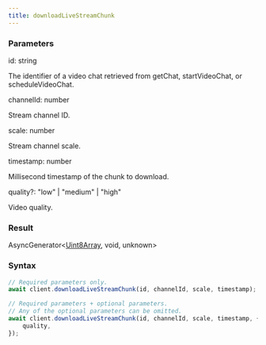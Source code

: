 ```yaml
---
title: downloadLiveStreamChunk
---
```


### Parameters 

<div class="flex flex-col gap-3"><div><div class="font-mono"><span class="font-bold">id</span><span class="opacity-50">:</span> <span>string</span></div><div class="pl-3"><div class="no-margin">

The identifier of a video chat retrieved from getChat, startVideoChat, or scheduleVideoChat.

</div></div></div><div><div class="font-mono"><span class="font-bold">channelId</span><span class="opacity-50">:</span> <span>number</span></div><div class="pl-3"><div class="no-margin">

Stream channel ID.

</div></div></div><div><div class="font-mono"><span class="font-bold">scale</span><span class="opacity-50">:</span> <span>number</span></div><div class="pl-3"><div class="no-margin">

Stream channel scale.

</div></div></div><div><div class="font-mono"><span class="font-bold">timestamp</span><span class="opacity-50">:</span> <span>number</span></div><div class="pl-3"><div class="no-margin">

Millisecond timestamp of the chunk to download.

</div></div></div><div class="flex flex-col gap-3"><div><div class="flex gap-2"><div class="font-mono"><span class="font-bold">quality</span><span class="opacity-50"><span title="Optional" class="cursor-help">?</span>:</span> <span>&quot;low&quot;</span> <span class="opacity-50">|</span> <span>&quot;medium&quot;</span> <span class="opacity-50">|</span> <span>&quot;high&quot;</span></div></div><div class="pl-3"><div class="no-margin">

Video quality.

</div></div></div></div></div>

### Result 

<div class="font-mono"><span href="/">AsyncGenerator</span><span class="opacity-50">&lt;</span><a href="https://developer.mozilla.org/en-US/docs/Web/JavaScript/Reference/Global_Objects/Uint8Array" target="_blank" rel="noreferrer noopener">Uint8Array</a><span class="opacity-50">,</span> <span>void</span><span class="opacity-50">,</span> <span>unknown</span><span class="opacity-50">&gt;</span></div>

### Syntax

```ts
// Required parameters only.
await client.downloadLiveStreamChunk(id, channelId, scale, timestamp);

// Required parameters + optional parameters.
// Any of the optional parameters can be omitted.
await client.downloadLiveStreamChunk(id, channelId, scale, timestamp, {
    quality,
});
```




